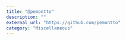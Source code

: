 ```yaml
---
title: "@pemontto"
description: ""
external_url: "https://github.com/pemontto"
category: "Miscellaneous"
---
```

